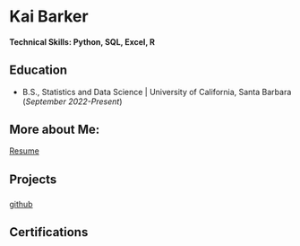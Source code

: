 # Kai Barker

#### Technical Skills: Python, SQL, Excel, R

## Education
- B.S., Statistics and Data Science | University of California, Santa Barbara (_September 2022-Present_)

## More about Me:
[Resume]()

## Projects
### 
[github]()



## Certifications

